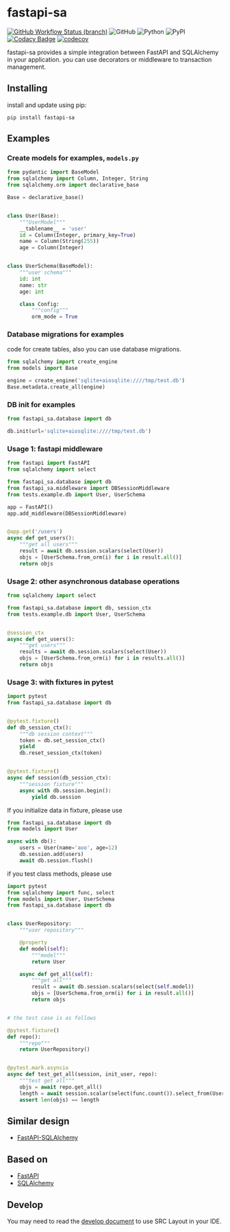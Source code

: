 # fastapi-sa

[![GitHub Workflow Status (branch)](https://github.com/crawlerstack/fastapi-sa/workflows/main/badge.svg?event=push&branch=main)](https://github.com/crawlerstack/fastapi-sa/actions?query=workflow%3Amain+event%3Apush+branch%3Amain)
![GitHub](https://img.shields.io/github/license/whg517/fastapi-sa?style=flat-square)
![Python](https://img.shields.io/pypi/pyversions/fastapi-sa)
![PyPI](https://img.shields.io/pypi/v/fastapi-sa?style=flat-square)
[![Codacy Badge](https://app.codacy.com/project/badge/Grade/c76cfa7d7d274f899967019900465403)](https://www.codacy.com/gh/whg517/fastapi-sa/dashboard?utm_source=github.com&amp;utm_medium=referral&amp;utm_content=whg517/fastapi-sa&amp;utm_campaign=Badge_Grade)
[![codecov](https://codecov.io/gh/whg517/fastapi-sa/graph/badge.svg?token=F098K6GGGC)](https://codecov.io/gh/whg517/fastapi-sa)

fastapi-sa provides a simple integration between FastAPI and SQLAlchemy in your application.
you can use decorators or middleware to transaction management.

## Installing

install and update using pip:

```shell
pip install fastapi-sa
```

## Examples

### Create models for examples, `models.py`

```python
from pydantic import BaseModel
from sqlalchemy import Column, Integer, String
from sqlalchemy.orm import declarative_base

Base = declarative_base()


class User(Base):
    """UserModel"""
    __tablename__ = 'user'
    id = Column(Integer, primary_key=True)
    name = Column(String(255))
    age = Column(Integer)


class UserSchema(BaseModel):
    """user schema"""
    id: int
    name: str
    age: int

    class Config:
        """config"""
        orm_mode = True
```

### Database migrations for examples

code for create tables, also you can use database migrations.

```python
from sqlalchemy import create_engine
from models import Base

engine = create_engine('sqlite+aiosqlite:////tmp/test.db')
Base.metadata.create_all(engine) 
```

### DB init for examples

```python
from fastapi_sa.database import db

db.init(url='sqlite+aiosqlite:////tmp/test.db')
```

### Usage 1: fastapi middleware

```python
from fastapi import FastAPI
from sqlalchemy import select

from fastapi_sa.database import db
from fastapi_sa.middleware import DBSessionMiddleware
from tests.example.db import User, UserSchema

app = FastAPI()
app.add_middleware(DBSessionMiddleware)


@app.get('/users')
async def get_users():
    """get all users"""
    result = await db.session.scalars(select(User))
    objs = [UserSchema.from_orm(i) for i in result.all()]
    return objs
```

### Usage 2: other asynchronous database operations

```python
from sqlalchemy import select

from fastapi_sa.database import db, session_ctx
from tests.example.db import User, UserSchema


@session_ctx
async def get_users():
    """get users"""
    results = await db.session.scalars(select(User))
    objs = [UserSchema.from_orm(i) for i in results.all()]
    return objs
```

### Usage 3: with fixtures in pytest

```python
import pytest
from fastapi_sa.database import db


@pytest.fixture()
def db_session_ctx():
    """db session context"""
    token = db.set_session_ctx()
    yield
    db.reset_session_ctx(token)


@pytest.fixture()
async def session(db_session_ctx):
    """session fixture"""
    async with db.session.begin():
        yield db.session
```

If you initialize data in fixture, please use

```python
from fastapi_sa.database import db
from models import User

async with db():
    users = User(name='aoo', age=12)
    db.session.add(users)
    await db.session.flush()
```

if you test class methods, please use

```python
import pytest
from sqlalchemy import func, select
from models import User, UserSchema
from fastapi_sa.database import db


class UserRepository:
    """user repository"""

    @property
    def model(self):
        """model"""
        return User

    async def get_all(self):
        """get all"""
        result = await db.session.scalars(select(self.model))
        objs = [UserSchema.from_orm(i) for i in result.all()]
        return objs


# the test case is as follows    

@pytest.fixture()
def repo():
    """repo"""
    return UserRepository()


@pytest.mark.asyncio
async def test_get_all(session, init_user, repo):
    """test get all"""
    objs = await repo.get_all()
    length = await session.scalar(select(func.count()).select_from(User))
    assert len(objs) == length
```

## Similar design

- [FastAPI-SQLAlchemy](https://github.com/mfreeborn/fastapi-sqlalchemy)

## Based on

- [FastAPI](https://github.com/tiangolo/fastapi)
- [SQLAlchemy](https://github.com/sqlalchemy/sqlalchemy)

## Develop

You may need to read the [develop document](./docs/development.md) to use SRC Layout in your IDE.
